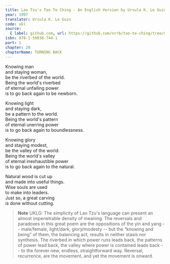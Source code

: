 ```yaml
---
title: Lao Tzu's Tao Te Ching - An English Version by Ursula K. Le Guin
year: 1997
translator: Ursula K. Le Guin
code: ukl
source:
  { label: github.com, url: https://github.com/nrrb/tao-te-ching/tree/master }
isbn: 978-1-59030-744-1
part: 1
chapter: 28
chapterName: TURNING BACK
---
```


Knowing man  
and staying woman,  
be the riverbed of the world.  
Being the world's riverbed  
of eternal unfailing power  
is to go back again to be newborn.

Knowing light  
and staying dark,  
be a pattern to the world.  
Being the world's pattern  
of eternal unerring power  
is to go back again to boundlessness.

Knowing glory  
and staying modest,  
be the valley of the world.  
Being the world's valley  
of eternal inexhaustible power  
is to go back again to the natural.

Natural wood is cut up  
and made into useful things.  
Wise souls are used  
to make into leaders.  
Just so, a great carving  
is done without cutting.

> **Note** UKLG: The simplicity of Lao Tzu's language can present an almost impenetrable density of meaning. The reversals and paradoxes in this great poem are the oppositions of the yin and yang -- male/female, light/dark, glory/modesty -- but the “knowing and being” of them, the balancing act, results in neither stasis nor synthesis. The riverbed in which power runs leads back, the patterns of power lead back, the valley where power is contained leads back -- to the forever new, endless, straightforward way. Reversal, recurrence, are the movement, and yet the movement is onward.
